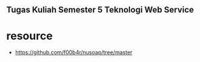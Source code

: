 ## Tugas Kuliah Semester 5 Teknologi Web Service

# resource
- https://github.com/f00b4r/nusoap/tree/master
